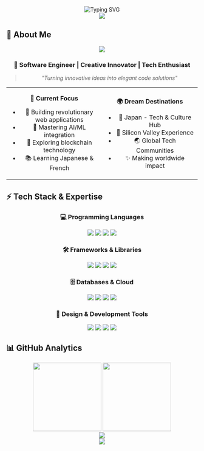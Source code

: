 <div align="center">
  <img src="https://readme-typing-svg.herokuapp.com?font=Jetbrains+mono&size=40&duration=3000&color=33FF33&center=true&vCenter=true&width=435&lines=Hello+World+%F0%9F%91%8B;I'm+Quincy+Dev;Software+Engineer;Creative+Problem+Solver;Building+The+Future+%F0%9F%9A%80" alt="Typing SVG"/>
</div>

<div align="center">
  <img src="https://capsule-render.vercel.app/api?type=waving&color=gradient&customColorList=0,2,2,5,30&height=300&section=header&text=QUINCY%20DEV&fontSize=90&animation=fadeIn&fontAlignY=38&desc=Crafting%20Digital%20Excellence&descAlignY=51&descSize=20" />
</div>

## 🚀 About Me

<div align="center">
  <img src="https://github-readme-streak-stats.herokuapp.com?user=quincy-dev&theme=tokyonight_duo&hide_border=true&border_radius=15&date_format=j%20M%5B%20Y%5D" />
</div>

<div align="center">
  
### 🌟 **Software Engineer** | **Creative Innovator** | **Tech Enthusiast**

> *"Turning innovative ideas into elegant code solutions"*

<table>
<tr>
<td align="center" width="50%">

**🎯 Current Focus**
- 🔭 Building revolutionary web applications
- 🌱 Mastering AI/ML integration
- 🤖 Exploring blockchain technology
- 📚 Learning Japanese & French

</td>
<td align="center" width="50%">

**🌍 Dream Destinations**
- 🗾 Japan - Tech & Culture Hub
- 🚀 Silicon Valley Experience
- 🌏 Global Tech Communities
- ✨ Making worldwide impact

</td>
</tr>
</table>

</div>

## ⚡ Tech Stack & Expertise

<div align="center">

### 💻 **Programming Languages**
<p>
  <img src="https://img.shields.io/badge/JavaScript-F7DF1E?style=for-the-badge&logo=javascript&logoColor=black&labelColor=F7DF1E" />
  <img src="https://img.shields.io/badge/Python-3776AB?style=for-the-badge&logo=python&logoColor=white" />
  <img src="https://img.shields.io/badge/HTML5-E34F26?style=for-the-badge&logo=html5&logoColor=white" />
  <img src="https://img.shields.io/badge/CSS3-1572B6?style=for-the-badge&logo=css3&logoColor=white" />
</p>

### 🛠️ **Frameworks & Libraries**
<p>
  <img src="https://img.shields.io/badge/React-20232A?style=for-the-badge&logo=react&logoColor=61DAFB" />
  <img src="https://img.shields.io/badge/Node.js-43853D?style=for-the-badge&logo=node.js&logoColor=white" />
  <img src="https://img.shields.io/badge/Express.js-404D59?style=for-the-badge&logo=express&logoColor=white" />
  <img src="https://img.shields.io/badge/Next.js-000000?style=for-the-badge&logo=nextdotjs&logoColor=white" />
</p>

### 🗄️ **Databases & Cloud**
<p>
  <img src="https://img.shields.io/badge/MongoDB-4EA94B?style=for-the-badge&logo=mongodb&logoColor=white" />
  <img src="https://img.shields.io/badge/MySQL-00000F?style=for-the-badge&logo=mysql&logoColor=white" />
  <img src="https://img.shields.io/badge/Firebase-039BE5?style=for-the-badge&logo=Firebase&logoColor=white" />
  <img src="https://img.shields.io/badge/Vercel-000000?style=for-the-badge&logo=vercel&logoColor=white" />
</p>

### 🎨 **Design & Development Tools**
<p>
  <img src="https://img.shields.io/badge/VS_Code-0078D4?style=for-the-badge&logo=visual%20studio%20code&logoColor=white" />
  <img src="https://img.shields.io/badge/Git-F05032?style=for-the-badge&logo=git&logoColor=white" />
  <img src="https://img.shields.io/badge/Figma-F24E1E?style=for-the-badge&logo=figma&logoColor=white" />
  <img src="https://img.shields.io/badge/Canva-00C4CC?style=for-the-badge&logo=Canva&logoColor=white" />
</p>

</div>

## 📊 GitHub Analytics

<div align="center">
  
<img height="180em" src="https://github-readme-stats.vercel.app/api?username=quincy-dev&show_icons=true&theme=tokyonight&include_all_commits=true&count_private=true&hide_border=true&border_radius=15"/>
<img height="180em" src="https://github-readme-stats.vercel.app/api/top-langs/?username=quincy-dev&layout=compact&theme=tokyonight&hide_border=true&border_radius=15"/>

</div>

<div align="center">
  <img src="https://github-profile-trophy.vercel.app/?username=quincy-dev&theme=tokyonight&no-frame=true&no-bg=true&margin-w=4&row=1&column=6" />
</div>

<div align="center">
  <img src="https://github-readme-activity-graph.vercel.app/graph?username=quincy-dev&custom_title=Quincy's%20Contribution%20Graph&bg_color=1a1b27&color=38bdae&line=70a5fd&point=bf91f3&area=true&hide_border=true" />
</div>
